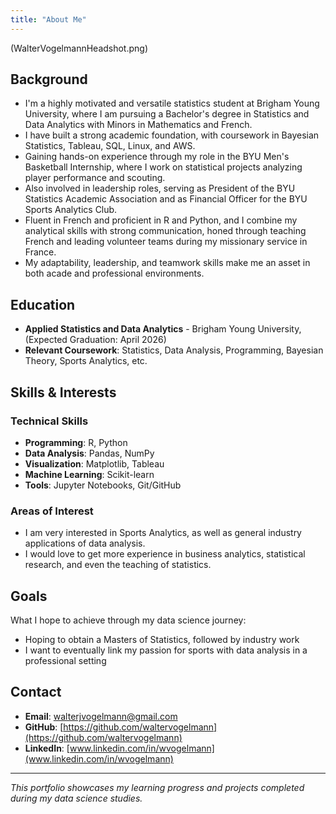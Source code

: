 ```yaml
---
title: "About Me"
---
```


(WalterVogelmannHeadshot.png)

## Background

- I'm a highly motivated and versatile statistics student at Brigham Young University, where I am pursuing a Bachelor's degree in Statistics and Data Analytics with Minors in Mathematics and French.
- I have built a strong academic foundation, with coursework in Bayesian Statistics, Tableau, SQL, Linux, and AWS.
- Gaining hands-on experience through my role in the BYU Men's Basketball Internship, where I work on statistical projects analyzing player performance and scouting.
- Also involved in leadership roles, serving as President of the BYU Statistics Academic Association and as Financial Officer for the BYU Sports Analytics Club. 
- Fluent in French and proficient in R and Python, and I combine my analytical skills with strong communication, honed through teaching French and leading volunteer teams during my missionary service in France.
- My adaptability, leadership, and teamwork skills make me an asset in both acade and professional environments.

## Education

- **Applied Statistics and Data Analytics** - Brigham Young University, (Expected Graduation: April 2026)
- **Relevant Coursework**: Statistics, Data Analysis, Programming, Bayesian Theory, Sports Analytics, etc.

## Skills & Interests

### Technical Skills
- **Programming**: R, Python
- **Data Analysis**: Pandas, NumPy
- **Visualization**: Matplotlib, Tableau
- **Machine Learning**: Scikit-learn
- **Tools**: Jupyter Notebooks, Git/GitHub

### Areas of Interest
- I am very interested in Sports Analytics, as well as general industry applications of data analysis.
- I would love to get more experience in business analytics, statistical research, and even the teaching of statistics.

## Goals

What I hope to achieve through my data science journey:

- Hoping to obtain a Masters of Statistics, followed by industry work
- I want to eventually link my passion for sports with data analysis in a professional setting

## Contact

- **Email**: walterjvogelmann@gmail.com
- **GitHub**: [https://github.com/waltervogelmann](https://github.com/waltervogelmann)
- **LinkedIn**: [www.linkedin.com/in/wvogelmann](www.linkedin.com/in/wvogelmann)

---

*This portfolio showcases my learning progress and projects completed during my data science studies.*
